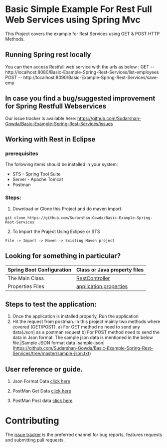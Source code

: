 # Basic Simple Example For Rest Full Web Services using Spring Mvc
This Project covers the example for Rest Services using GET & POST HTTP Methods.

## Running Spring rest locally

You can then access Restfull web service with the urls as below :
GET -- http://localhost:8080/Basic-Example-Spring-Rest-Services/list-employees
POST -- http://localhost:8090/Basic-Example-Spring-Rest-Services/save-emp


## In case you find a bug/suggested improvement for Spring Restfull Webservices
Our issue tracker is available here: https://github.com/Sudarshan-Gowda/Basic-Example-Spring-Rest-Services/issues


## Working with Rest in Eclipse

### prerequisites
The following items should be installed in your system:
* STS - Spring Tool Suite
* Server - Apache Tomcat
* Postman

### Steps:

1) Download or Clone this Project and do maven import.
```
git clone https://github.com/Sudarshan-Gowda/Basic-Example-Spring-Rest-Services
```
2) To Import the Praject Using Eclipse or STS
```
File -> Import -> Maven -> Existing Maven project
```


## Looking for something in particular?

|Spring Boot Configuration | Class or Java property files  |
|--------------------------|---|
|The Main Class | [RestController](https://github.com/Sudarshan-Gowda/Basic-Example-Spring-Rest-Services/tree/master/com/star/sud/restservice/controller/RestController) |
|Properties Files | [application.properties](https://github.com/Sudarshan-Gowda/Basic-Example-Spring-Rest-Services/tree/master/src/main/resources) |


## Steps to test the application:

1) Once the application is installed properly, Run the application
2) Hit the request from postman. In this project mainly two methods where covered (GET/POST).
a) For GET method no need to send any data(Json) as a postman request
b) For POST method need to send the data in Json format. The sample json data is mentioned in the below file.|Sample JSON format data |sample-json| (https://github.com/Sudarshan-Gowda/Basic-Example-Spring-Rest-Services/tree/master/sample-json.txt)
   
   
## User reference or guide.

1. Json Format Data [click here](https://github.com/Sudarshan-Gowda/Basic-Example-Spring-Rest-Services/blob/master/docs/picture2.png)

2. PostMan Get Data [click here](https://github.com/Sudarshan-Gowda/Basic-Example-Spring-Rest-Services/blob/master/docs/picture1.png)

3. PostMan Post data [click here](https://github.com/Sudarshan-Gowda/Basic-Example-Spring-Rest-Services/blob/master/docs/picture3.png)

# Contributing

The [issue tracker](https://github.com/Sudarshan-Gowda/Basic-Example-Spring-Rest-Services/issues) is the preferred channel for bug reports, features requests and submitting pull requests.

